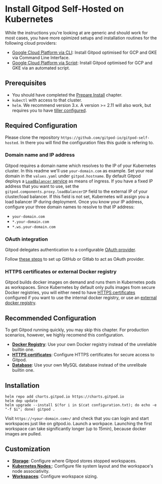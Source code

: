 # Install Gitpod Self-Hosted on Kubernetes

While the instructions you're looking at are generic and should work for most cases,
you have more opimized setups and installation routines for the following cloud providers:
* [Google Cloud Platform via CLI](../11_install_on_gcp_manual): Install Gitpod optimised for GCP and GKE via Command Line Interface.
* [Google Cloud Platform via Script](../12_install_on_gcp_script): Install Gitpod optimised for GCP and GKE via an automated script.

## Prerequisites
- You should have completed the [Prepare Install](../01_prepare_install) chapter.
- `kubectl` with access to that cluster.
- `helm`. We recommend version 3.x. A version >= 2.11 will also work, but requires you to have [tiller configured](../90_helm_2x).

## Required Configuration

Please clone the repository `https://github.com/gitpod-io/gitpod-self-hosted`. In there you will find the configuration files this guide is refering to.

### Domain name and IP address
Gitpod requires a domain name which resolves to the IP of your Kubernetes cluster. In this readme we'll use `your-domain.com` as example. Set your real domain in the `values.yaml` under `gitpod.hostname`.
By default Gitpod deploys a [`LoadBalancer` service](https://kubernetes.io/docs/concepts/services-networking/service/#loadbalancer) as means of ingress.
If you have a fixed IP address that you want to use, set the `gitpod.components.proxy.loadBalancerIP` field to the external IP of your cluster/load balancer.
If this field is not set, Kubernetes will assign you a load balancer IP during deployment.
Once you know your IP address, configure your three domain names to resolve to that IP address:
 - `your-domain.com`
 - `*.your-domain.com`
 - `*.ws.your-domain.com`

### OAuth integration
Gitpod delegates authentication to a configurable [OAuth provider](../01_prepare_install/#user-authorization-and-git-integration).

Follow [these steps](../30_oauth) to set up GitHub or Gitlab to act as OAuth provider.

### HTTPS certificates or external Docker registry
Gitpod builds docker images on demand and runs them in Kubernetes pods as workspaces.
Since Kubernetes by default only pulls images from secure Docker registries,
you will either need to have [HTTPS certificates](../34_https_certs) configured if you want to use the internal docker registry,
or use an [external docker registry](../35_docker_registry).

## Recommended Configuration

To get Gitpod running quickly, you may skip this chapter.
For production scenarios, however, we highly recomend this configuration.

* [**Docker Registry**](../35_docker_registry): Use your own Docker registry instead of the unreliable builtin one.
* [**HTTPS certificates**](../34_https_certs): Configure HTTPS certificates for secure access to Gitpod.
* [**Database**](../36_database): Use your own MySQL database instead of the unrelibale builtin one.

## Installation
```
helm repo add charts.gitpod.io https://charts.gitpod.io
helm dep update
helm upgrade --install $(for i in $(cat configuration.txt); do echo -e "-f $i"; done) gitpod .
```

Visit `https://<your-domain.com>/` and check that you can login and start workspaces just like on gitpod.io.
Launch a workpace. Launching the first workspace can take significantly longer (up to 15min), because docker images are pulled.

## Customization

* [**Storage**](../32_storage): Configure where Gitpod stores stopped workspaces.
* [**Kubernetes Nodes**:](../33_nodes): Configure file system layout and the workspace's node associativity.
* [**Workspaces**](../31_workspaces): Configure workspace sizing.
